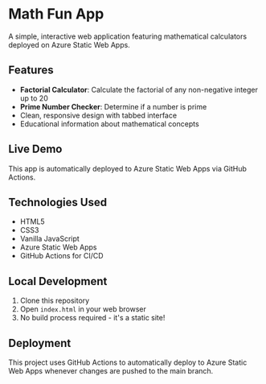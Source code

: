 # Math Fun App

A simple, interactive web application featuring mathematical calculators deployed on Azure Static Web Apps.

## Features

- **Factorial Calculator**: Calculate the factorial of any non-negative integer up to 20
- **Prime Number Checker**: Determine if a number is prime
- Clean, responsive design with tabbed interface
- Educational information about mathematical concepts

## Live Demo

This app is automatically deployed to Azure Static Web Apps via GitHub Actions.

## Technologies Used

- HTML5
- CSS3
- Vanilla JavaScript
- Azure Static Web Apps
- GitHub Actions for CI/CD

## Local Development

1. Clone this repository
2. Open `index.html` in your web browser
3. No build process required - it's a static site!

## Deployment

This project uses GitHub Actions to automatically deploy to Azure Static Web Apps whenever changes are pushed to the main branch.
